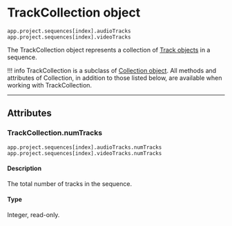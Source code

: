 # TrackCollection object

`app.project.sequences[index].audioTracks`
<br/>
`app.project.sequences[index].videoTracks`
<br/>

The TrackCollection object represents a collection of [Track objects](../sequence/track.md) in a sequence.

!!! info
    TrackCollection is a subclass of [Collection object](collection.md). All methods and attributes of Collection, in addition to those listed below, are available when working with TrackCollection.

---

## Attributes

### TrackCollection.numTracks

`app.project.sequences[index].audioTracks.numTracks`
<br/>
`app.project.sequences[index].videoTracks.numTracks`
<br/>

#### Description

The total number of tracks in the sequence.

#### Type

Integer, read-only.
